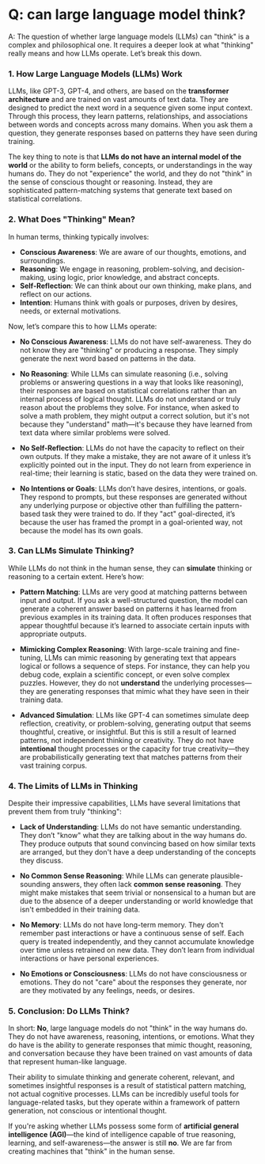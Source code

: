 # Q: can large language model think?


A: The question of whether large language models (LLMs) can "think" is a complex and philosophical one. It requires a deeper look at what "thinking" really means and how LLMs operate. Let’s break this down.

### **1. How Large Language Models (LLMs) Work**
LLMs, like GPT-3, GPT-4, and others, are based on the **transformer architecture** and are trained on vast amounts of text data. They are designed to predict the next word in a sequence given some input context. Through this process, they learn patterns, relationships, and associations between words and concepts across many domains. When you ask them a question, they generate responses based on patterns they have seen during training.

The key thing to note is that **LLMs do not have an internal model of the world** or the ability to form beliefs, concepts, or understandings in the way humans do. They do not "experience" the world, and they do not "think" in the sense of conscious thought or reasoning. Instead, they are sophisticated pattern-matching systems that generate text based on statistical correlations.

### **2. What Does "Thinking" Mean?**
In human terms, thinking typically involves:

- **Conscious Awareness**: We are aware of our thoughts, emotions, and surroundings.
- **Reasoning**: We engage in reasoning, problem-solving, and decision-making, using logic, prior knowledge, and abstract concepts.
- **Self-Reflection**: We can think about our own thinking, make plans, and reflect on our actions.
- **Intention**: Humans think with goals or purposes, driven by desires, needs, or external motivations.

Now, let’s compare this to how LLMs operate:

- **No Conscious Awareness**: LLMs do not have self-awareness. They do not know they are "thinking" or producing a response. They simply generate the next word based on patterns in the data.

- **No Reasoning**: While LLMs can simulate reasoning (i.e., solving problems or answering questions in a way that looks like reasoning), their responses are based on statistical correlations rather than an internal process of logical thought. LLMs do not understand or truly reason about the problems they solve. For instance, when asked to solve a math problem, they might output a correct solution, but it's not because they "understand" math—it's because they have learned from text data where similar problems were solved.

- **No Self-Reflection**: LLMs do not have the capacity to reflect on their own outputs. If they make a mistake, they are not aware of it unless it’s explicitly pointed out in the input. They do not learn from experience in real-time; their learning is static, based on the data they were trained on.

- **No Intentions or Goals**: LLMs don’t have desires, intentions, or goals. They respond to prompts, but these responses are generated without any underlying purpose or objective other than fulfilling the pattern-based task they were trained to do. If they "act" goal-directed, it’s because the user has framed the prompt in a goal-oriented way, not because the model has its own goals.

### **3. Can LLMs Simulate Thinking?**
While LLMs do not think in the human sense, they can **simulate** thinking or reasoning to a certain extent. Here’s how:

- **Pattern Matching**: LLMs are very good at matching patterns between input and output. If you ask a well-structured question, the model can generate a coherent answer based on patterns it has learned from previous examples in its training data. It often produces responses that appear thoughtful because it’s learned to associate certain inputs with appropriate outputs.

- **Mimicking Complex Reasoning**: With large-scale training and fine-tuning, LLMs can mimic reasoning by generating text that appears logical or follows a sequence of steps. For instance, they can help you debug code, explain a scientific concept, or even solve complex puzzles. However, they do not **understand** the underlying processes—they are generating responses that mimic what they have seen in their training data.

- **Advanced Simulation**: LLMs like GPT-4 can sometimes simulate deep reflection, creativity, or problem-solving, generating output that seems thoughtful, creative, or insightful. But this is still a result of learned patterns, not independent thinking or creativity. They do not have **intentional** thought processes or the capacity for true creativity—they are probabilistically generating text that matches patterns from their vast training corpus.

### **4. The Limits of LLMs in Thinking**
Despite their impressive capabilities, LLMs have several limitations that prevent them from truly "thinking":

- **Lack of Understanding**: LLMs do not have semantic understanding. They don’t "know" what they are talking about in the way humans do. They produce outputs that sound convincing based on how similar texts are arranged, but they don't have a deep understanding of the concepts they discuss.

- **No Common Sense Reasoning**: While LLMs can generate plausible-sounding answers, they often lack **common sense reasoning**. They might make mistakes that seem trivial or nonsensical to a human but are due to the absence of a deeper understanding or world knowledge that isn't embedded in their training data.

- **No Memory**: LLMs do not have long-term memory. They don't remember past interactions or have a continuous sense of self. Each query is treated independently, and they cannot accumulate knowledge over time unless retrained on new data. They don’t learn from individual interactions or have personal experiences.

- **No Emotions or Consciousness**: LLMs do not have consciousness or emotions. They do not "care" about the responses they generate, nor are they motivated by any feelings, needs, or desires.


### **5. Conclusion: Do LLMs Think?**
In short: **No**, large language models do not "think" in the way humans do. They do not have awareness, reasoning, intentions, or emotions. What they do have is the ability to generate responses that mimic thought, reasoning, and conversation because they have been trained on vast amounts of data that represent human-like language.

Their ability to simulate thinking and generate coherent, relevant, and sometimes insightful responses is a result of statistical pattern matching, not actual cognitive processes. LLMs can be incredibly useful tools for language-related tasks, but they operate within a framework of pattern generation, not conscious or intentional thought.

If you're asking whether LLMs possess some form of **artificial general intelligence (AGI)**—the kind of intelligence capable of true reasoning, learning, and self-awareness—the answer is still **no**. We are far from creating machines that "think" in the human sense.

